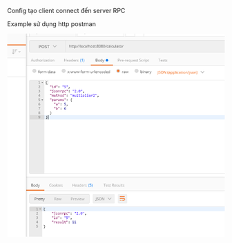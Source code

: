 Config tạo client connect đến server RPC

Example sử dụng http postman

![alt text](image_readme/Screenshot_3.png)
